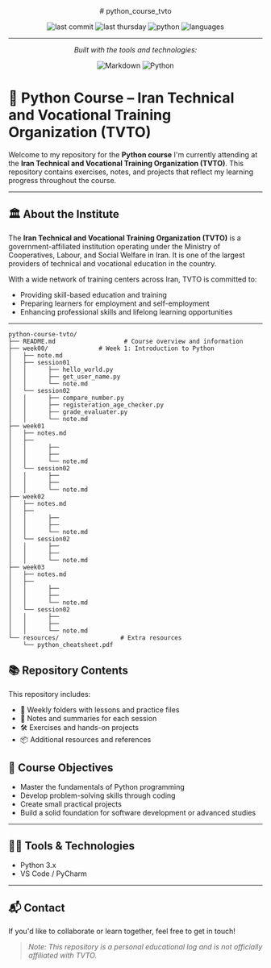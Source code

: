 <div align="center">
# python_course_tvto


![last commit](https://img.shields.io/github/last-commit/ox0sara/python_course_tvtoe)
![last thursday](https://img.shields.io/badge/last-thursday-blue)
![python](https://img.shields.io/badge/python-100%25-blue)
![languages](https://img.shields.io/badge/languages-1-inactive)

---

*Built with the tools and technologies:*

![Markdown](https://img.shields.io/badge/-Markdown-000000?style=flat&logo=markdown)
![Python](https://img.shields.io/badge/-Python-3776AB?style=flat&logo=python&logoColor=white)

</div>

# 🐍 Python Course – Iran Technical and Vocational Training Organization (TVTO)

Welcome to my repository for the **Python course** I'm currently attending at the **Iran Technical and Vocational Training Organization (TVTO)**. This repository contains exercises, notes, and projects that reflect my learning progress throughout the course.

---

## 🏛️ About the Institute

The **Iran Technical and Vocational Training Organization (TVTO)** is a government-affiliated institution operating under the Ministry of Cooperatives, Labour, and Social Welfare in Iran. It is one of the largest providers of technical and vocational education in the country.

With a wide network of training centers across Iran, TVTO is committed to:
- Providing skill-based education and training  
- Preparing learners for employment and self-employment  
- Enhancing professional skills and lifelong learning opportunities

---

```plaintext
python-course-tvto/
├── README.md                   # Course overview and information
├── week00/              # Week 1: Introduction to Python
│   ├── note.md
│   ├── session01
│   │      ├── hello_world.py
│   │      ├── get_user_name.py
│   │      └── note.md
│   └── session02
│   │      ├── compare_number.py
│   │      ├── registeration_age_checker.py
│   │      ├── grade_evaluater.py
│   │      └── note.md
├── week01
│   ├── notes.md
│   ├── 
│   │      ├── 
│   │      ├── 
│   │      └── note.md
│   └── session02
│   │      ├──
│   │      ├──
│   │      └── note.md
├── week02
│   ├── notes.md
│   ├── 
│   │      ├── 
│   │      ├── 
│   │      └── note.md
│   └── session02
│   │      ├──
│   │      ├──
│   │      └── note.md
├── week03
│   ├── notes.md
│   ├── 
│   │      ├── 
│   │      ├── 
│   │      └── note.md
│   └── session02
│   │      ├──
│   │      ├──
│   │      └── note.md
└── resources/                 # Extra resources
    └── python_cheatsheet.pdf
```

## 📚 Repository Contents

This repository includes:
- 📅 Weekly folders with lessons and practice files  
- 🧠 Notes and summaries for each session  
- 🛠️ Exercises and hands-on projects  
- 📦 Additional resources and references



## 🎯 Course Objectives

- Master the fundamentals of Python programming  
- Develop problem-solving skills through coding  
- Create small practical projects  
- Build a solid foundation for software development or advanced studies

---

## 🧑‍💻 Tools & Technologies

- Python 3.x  
- VS Code / PyCharm  

---

## 📬 Contact

If you'd like to collaborate or learn together, feel free to get in touch!

> _Note: This repository is a personal educational log and is not officially affiliated with TVTO._
